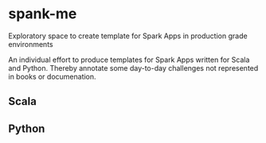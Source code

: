 # spank-me
Exploratory space to create template for Spark Apps in production grade environments

An individual effort to produce templates for Spark Apps written for Scala and Python. Thereby annotate some day-to-day challenges not represented in books or documenation.

## Scala

## Python
